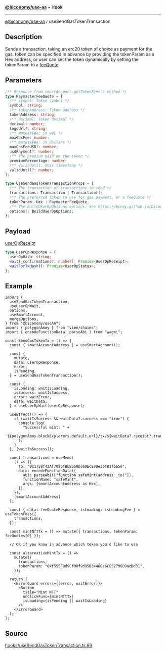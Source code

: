 [**@biconomy/use-aa**](./index.md) • **Hook**

---

[@biconomy/use-aa](./index.md) / useSendGasTokenTransaction

## Description

Sends a transaction, taking an erc20 token of choice as payment for the gas. token can be specified in advance by providing the tokenParam as a Hex address, or user can set the token dynamically by setting the tokenParam to a [feeQuote](./useTokenFees.md)

## Parameters

```ts
/** Response from smartAccount.getTokenFees() method */
type PaymasterFeeQuote = {
  /** symbol: Token symbol */
  symbol: string;
  /** tokenAddress: Token address */
  tokenAddress: string;
  /** decimal: Token decimal */
  decimal: number;
  logoUrl?: string;
  /** maxGasFee: in wei */
  maxGasFee: number;
  /** maxGasFee: in dollars */
  maxGasFeeUSD?: number;
  usdPayment?: number;
  /** The premium paid on the token */
  premiumPercentage: number;
  /** validUntil: Unix timestamp */
  validUntil?: number;
};

type UseSendGasTokenTransactionProps = {
  /** The transaction or transactions to send */
  transactions: Transaction | Transaction[];
  /** The preferred token to use for gas payment, or a feeQuote */
  tokenParam: Hex | PaymasterFeeQuote;
  /** The BuildUserOpOptions options. See https://bcnmy.github.io/biconomy-client-sdk/types/BuildUserOpOptions.html for further detail */
  options?: BuildUserOpOptions;
};
```

## Payload

[userOpReceipt](../../Bundler/api/get-useroperation-receipt#response)

```ts
type UserOpResponse = {
  userOpHash: string;
  wait(_confirmations?: number): Promise<UserOpReceipt>;
  waitForTxHash(): Promise<UserOpStatus>;
};
```

## Example

```tsx
import {
  useSendGasTokenTransaction,
  useUserOpWait,
  Options,
  useSmartAccount,
  mergeOptions,
} from "@biconomy/useAA";
import { polygonAmoy } from "viem/chains";
import { encodeFunctionData, parseAbi } from "wagmi";

const SendGasTokenTx = () => {
  const { smartAccountAddress } = useSmartAccount();

  const {
    mutate,
    data: userOpResponse,
    error,
    isPending,
  } = useSendGasTokenTransaction();

  const {
    isLoading: waitIsLoading,
    isSuccess: waitIsSuccess,
    error: waitError,
    data: waitData,
  } = useUserOpWait(userOpResponse);

  useEffect(() => {
    if (waitIsSuccess && waitData?.success === "true") {
      console.log(
        "Successful mint: " +
          `${polygonAmoy.blockExplorers.default.url}/tx/${waitData?.receipt?.transactionHash}`
      );
    }
  }, [waitIsSuccess]);

  const transactions = useMemo(
    () => ({
      to: "0x1758f42Af7026fBbB559Dc60EcE0De3ef81f665e",
      data: encodeFunctionData({
        abi: parseAbi(["function safeMint(address _to)"]),
        functionName: "safeMint",
        args: [smartAccountAddress as Hex],
      }),
    }),
    [smartAccountAddress]
  );

  const { data: feeQuoteResponse, isLoading: isLoadingFee } = useTokenFees({
    transactions,
  });

  const mintNftTx = () => mutate({ transactions, tokenParam: feeQuotes[0] });

  // OR if you know in advance which token you'd like to use

  const alternativeMintTx = () =>
    mutate({
      transactions,
      tokenParam: "0xf555F8d9Cf90f9d95D34488e6C852796D9acBd31",
    });

  return (
    <ErrorGuard errors={[error, waitError]}>
      <Button
        title="Mint NFT"
        onClickFunc={mintNftTx}
        isLoading={isPending || waitIsLoading}
      />
    </ErrorGuard>
  );
};
```

## Source

[hooks/useSendGasTokenTransaction.ts:96](https://github.com/bcnmy/useAA/blob/main/src/hooks/useSendGasTokenTransaction.ts#L96)
